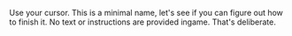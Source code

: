 Use your cursor.
This is a minimal name, let's see if you can figure out how to finish it.
No text or instructions are provided ingame.
That's deliberate.